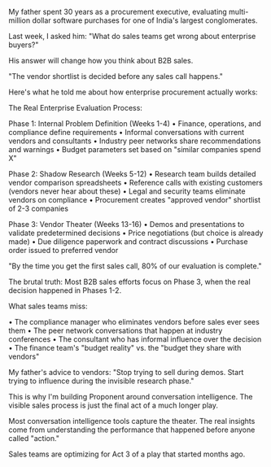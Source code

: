 My father spent 30 years as a procurement executive, evaluating multi-million dollar software purchases for one of India's largest conglomerates.

Last week, I asked him: "What do sales teams get wrong about enterprise buyers?"

His answer will change how you think about B2B sales.

"The vendor shortlist is decided before any sales call happens."

Here's what he told me about how enterprise procurement actually works:

The Real Enterprise Evaluation Process:

Phase 1: Internal Problem Definition (Weeks 1-4)
• Finance, operations, and compliance define requirements
• Informal conversations with current vendors and consultants
• Industry peer networks share recommendations and warnings
• Budget parameters set based on "similar companies spend X"

Phase 2: Shadow Research (Weeks 5-12)
• Research team builds detailed vendor comparison spreadsheets
• Reference calls with existing customers (vendors never hear about these)
• Legal and security teams eliminate vendors on compliance
• Procurement creates "approved vendor" shortlist of 2-3 companies

Phase 3: Vendor Theater (Weeks 13-16)
• Demos and presentations to validate predetermined decisions
• Price negotiations (but choice is already made)
• Due diligence paperwork and contract discussions
• Purchase order issued to preferred vendor

"By the time you get the first sales call, 80% of our evaluation is complete."

The brutal truth: Most B2B sales efforts focus on Phase 3, when the real decision happened in Phases 1-2.

What sales teams miss:

• The compliance manager who eliminates vendors before sales ever sees them
• The peer network conversations that happen at industry conferences
• The consultant who has informal influence over the decision
• The finance team's "budget reality" vs. the "budget they share with vendors"

My father's advice to vendors: "Stop trying to sell during demos. Start trying to influence during the invisible research phase."

This is why I'm building Proponent around conversation intelligence. The visible sales process is just the final act of a much longer play.

Most conversation intelligence tools capture the theater. The real insights come from understanding the performance that happened before anyone called "action."

Sales teams are optimizing for Act 3 of a play that started months ago.